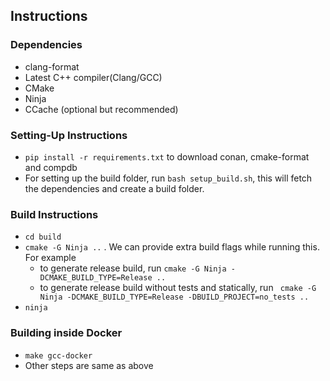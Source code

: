 ## Instructions

### Dependencies

-   clang-format
-   Latest C++ compiler(Clang/GCC)
-   CMake
-   Ninja
-   CCache (optional but recommended)

### Setting-Up Instructions

-   `pip install -r requirements.txt` to download conan, cmake-format and compdb
-   For setting up the build folder, run `bash setup_build.sh`, this will fetch
    the dependencies and create a build folder.

### Build Instructions

-   `cd build`
-   `cmake -G Ninja ..` . We can provide extra build flags while running this.
    For example 
    - to generate release build, run
    `cmake -G Ninja -DCMAKE_BUILD_TYPE=Release ..`
    - to generate release build without tests and statically, run
    ` cmake -G Ninja -DCMAKE_BUILD_TYPE=Release -DBUILD_PROJECT=no_tests ..`
-   `ninja`

### Building inside Docker

-   `make gcc-docker`
-   Other steps are same as above
